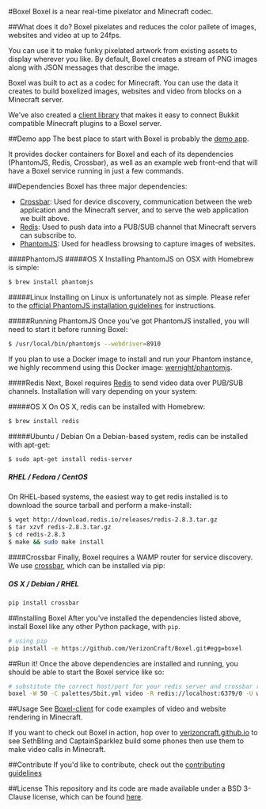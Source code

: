 #Boxel
Boxel is a near real-time pixelator and Minecraft codec.

##What does it do?
Boxel pixelates and reduces the color pallete of images, websites and video at up to 24fps.

You can use it to make funky pixelated artwork from existing assets to display wherever you like.
By default, Boxel creates a stream of PNG images along with JSON messages that describe the image.

Boxel was built to act as a codec for Minecraft. You can use the data it creates to build boxelized images,
websites and video from blocks on a Minecraft server.

We've also created a [client library](https://github.com/verizoncraft/Boxel-client) that makes it easy to connect Bukkit compatible Minecraft plugins to a Boxel server.

##Demo app
The best place to start with Boxel is probably the [demo app](https://github.com/VerizonCraft/Boxel-demo).

It provides docker containers for Boxel and each of its dependencies (PhantomJS,
Redis, Crossbar), as well as an example web front-end that will have a Boxel
service running in just a few commands.

##Dependencies
Boxel has three major dependencies:

* [Crossbar](http://crossbar.io/): Used for device discovery, communication
  between the web application and the Minecraft server, and to serve the web
  application we built above.
* [Redis](https://github.com/antirez/redis): Used to push data into a PUB/SUB
  channel that Minecraft servers can subscribe to.
* [PhantomJS](https://github.com/ariya/phantomjs): Used for headless browsing to
  capture images of websites.

####PhantomJS
#####OS X
Installing PhantomJS on OSX with Homebrew is simple:
```bash
$ brew install phantomjs
```

#####Linux
Installing on Linux is unfortunately not as simple. Please refer to the
[official PhantomJS installation guidelines](http://phantomjs.org/build.html) for instructions.

#####Running PhantomJS
Once you've got PhantomJS installed, you will need to start it before running
Boxel:

```bash
$ /usr/local/bin/phantomjs --webdriver=8910
```

If you plan to use a Docker image to install and run your Phantom instance, we
highly recommend using this Docker image: [wernight/phantomjs](https://hub.docker.com/r/wernight/phantomjs/).

####Redis
Next, Boxel requires [Redis](http://redis.io) to send video data over PUB/SUB channels.
Installation will vary depending on your system:

#####OS X
On OS X, redis can be installed with Homebrew:
```bash
$ brew install redis
```

#####Ubuntu / Debian
On a Debian-based system, redis can be installed with apt-get:
```bash
$ sudo apt-get install redis-server
```

##### RHEL / Fedora / CentOS
On RHEL-based systems, the easiest way to get redis installed is to download the
source tarball and perform a make-install:
```bash
$ wget http://download.redis.io/releases/redis-2.8.3.tar.gz
$ tar xzvf redis-2.8.3.tar.gz
$ cd redis-2.8.3
$ make && sudo make install
```

####Crossbar
Finally, Boxel requires a WAMP router for service discovery. We use
[crossbar](http://crossbar.io), which can be installed via pip:

##### OS X / Debian / RHEL
```bash
pip install crossbar
```

##Installing Boxel
After you've installed the dependencies listed above, install Boxel like any other Python
package, with `pip`. 
```bash
# using pip
pip install -e https://github.com/VerizonCraft/Boxel.git#egg=boxel
```

##Run it!
Once the above dependencies are installed and running, you should be able to start the Boxel service like so:
```bash
# substitute the correct host/port for your redis server and crossbar router
boxel -W 50 -C palettes/5bit.yml video -R redis://localhost:6379/0 -U ws://localhost:8080/ws
```

##Usage
See [Boxel-client](https://github.com/VerizonCraft/Boxel-client) for code
examples of video and website rendering in Minecraft.

If you want to check out Boxel in action, hop over to
[verizoncraft.github.io](https://verizoncraft.github.io) to see SethBling and
CaptainSparklez build some phones then use them to make video calls in Minecraft.

##Contribute
If you'd like to contribute, check out the [contributing guidelines](https://github.com/VerizonCraft/Boxel/blob/master/CONTRIBUTING.md)

##License
This repository and its code are made available under a BSD 3-Clause license, which can be found [here](https://github.com/VerizonCraft/Boxel/blob/master/LICENSE).

